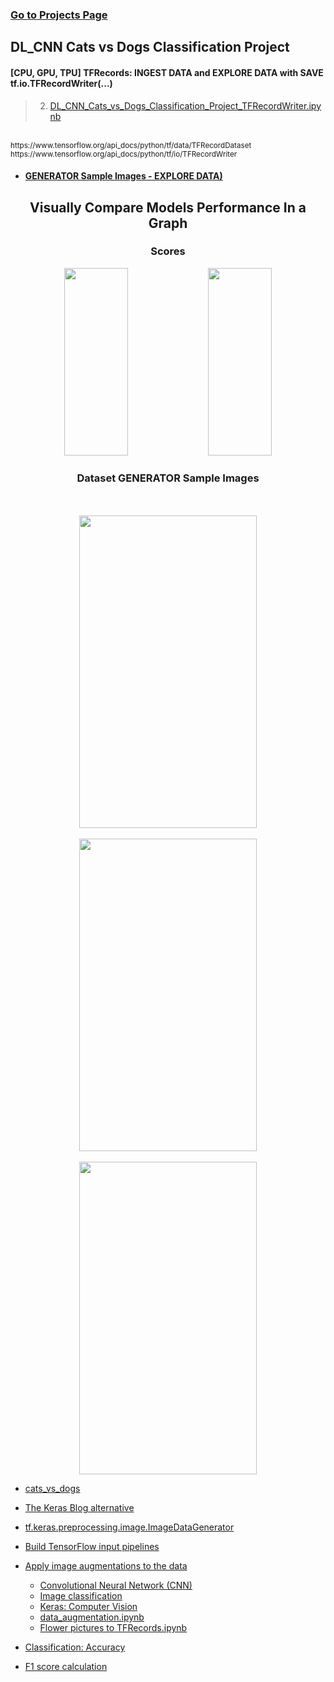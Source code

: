 ### [Go to Projects Page](https://github.com/celik-muhammed/15P-Deep-Learning-Projects-with-Python/blob/master/README.md)

## DL_CNN Cats vs Dogs Classification Project

#### [CPU, GPU, TPU] TFRecords: INGEST DATA and EXPLORE DATA with SAVE tf.io.TFRecordWriter(...)
>2. [DL_CNN_Cats_vs_Dogs_Classification_Project_TFRecordWriter.ipynb](./DL_CNN_Cats_vs_Dogs_Classification_Project_TFRecordWriter.ipynb)

<br>
<sub>https://www.tensorflow.org/api_docs/python/tf/data/TFRecordDataset</sub>
<sub>https://www.tensorflow.org/api_docs/python/tf/io/TFRecordWriter</sub>

- #### [GENERATOR Sample Images - EXPLORE DATA)](README.md#dataset-generator-sample-images)

<div align='center'>
    
## Visually Compare Models Performance In a Graph    
<h3>Scores</h3>
<img src='https://i.ibb.co/k0Ncjh3/download.png' alt='' width=45%, height=300> 
<img src='https://i.ibb.co/SVSZ1kL/download.png' alt='' width=45%, height=300>   
 
<h3>Dataset GENERATOR Sample Images</h3>
<br> <br>    
<img src='https://i.ibb.co/q7rt6qm/download.png' alt='' width=75%, height=500>
<br> <br>    
<img src='https://i.ibb.co/VDP2qqD/download.png' alt='' width=75%, height=500>
<br> <br>    
<img src='https://i.ibb.co/9TtDqHw/download.png' alt='' width=75%, height=500>
</div>



- [cats_vs_dogs](https://www.tensorflow.org/datasets/catalog/cats_vs_dogs)
- [The Keras Blog alternative](https://blog.keras.io/building-powerful-image-classification-models-using-very-little-data.html)
- [tf.keras.preprocessing.image.ImageDataGenerator](https://www.tensorflow.org/api_docs/python/tf/keras/preprocessing/image/ImageDataGenerator)
- [Build TensorFlow input pipelines](https://www.tensorflow.org/guide/data)
- [Apply image augmentations to the data](https://www.tensorflow.org/hub/tutorials/cropnet_on_device)

    - [Convolutional Neural Network (CNN)](https://www.tensorflow.org/tutorials/images/cnn)
    - [Image classification](https://www.tensorflow.org/tutorials/images/classification)
    - [Keras: Computer Vision](https://keras.io/examples/vision/)
    - [data_augmentation.ipynb](https://colab.research.google.com/github/tensorflow/docs/blob/master/site/en/tutorials/images/data_augmentation.ipynb#scrollTo=pkTRazeVRwDe)
    - [Flower pictures to TFRecords.ipynb](https://colab.research.google.com/github/GoogleCloudPlatform/training-data-analyst/blob/master/courses/fast-and-lean-data-science/03_Flower_pictures_to_TFRecords.ipynb#scrollTo=oYzgji7agVg4)
  
 - [Classification: Accuracy](https://developers.google.com/machine-learning/crash-course/classification/accuracy#:~:text=Accuracy%20is%20one%20metric%20for,predictions%20Total%20number%20of%20predictions)
 - [F1 score calculation](https://hasty.ai/docs/mp-wiki/metrics/f-beta-score)
